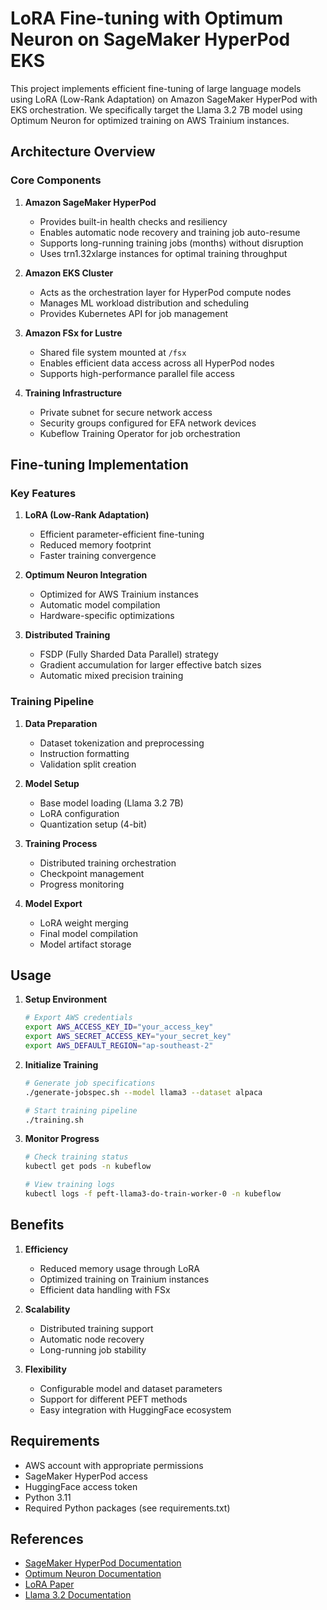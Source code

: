 # LoRA Fine-tuning with Optimum Neuron on SageMaker HyperPod EKS

This project implements efficient fine-tuning of large language models using LoRA (Low-Rank Adaptation) on Amazon SageMaker HyperPod with EKS orchestration. We specifically target the Llama 3.2 7B model using Optimum Neuron for optimized training on AWS Trainium instances.

## Architecture Overview

### Core Components

1. **Amazon SageMaker HyperPod**
   - Provides built-in health checks and resiliency
   - Enables automatic node recovery and training job auto-resume
   - Supports long-running training jobs (months) without disruption
   - Uses trn1.32xlarge instances for optimal training throughput

2. **Amazon EKS Cluster**
   - Acts as the orchestration layer for HyperPod compute nodes
   - Manages ML workload distribution and scheduling
   - Provides Kubernetes API for job management

3. **Amazon FSx for Lustre**
   - Shared file system mounted at `/fsx`
   - Enables efficient data access across all HyperPod nodes
   - Supports high-performance parallel file access

4. **Training Infrastructure**
   - Private subnet for secure network access
   - Security groups configured for EFA network devices
   - Kubeflow Training Operator for job orchestration

## Fine-tuning Implementation

### Key Features

1. **LoRA (Low-Rank Adaptation)**
   - Efficient parameter-efficient fine-tuning
   - Reduced memory footprint
   - Faster training convergence

2. **Optimum Neuron Integration**
   - Optimized for AWS Trainium instances
   - Automatic model compilation
   - Hardware-specific optimizations

3. **Distributed Training**
   - FSDP (Fully Sharded Data Parallel) strategy
   - Gradient accumulation for larger effective batch sizes
   - Automatic mixed precision training

### Training Pipeline

1. **Data Preparation**
   - Dataset tokenization and preprocessing
   - Instruction formatting
   - Validation split creation

2. **Model Setup**
   - Base model loading (Llama 3.2 7B)
   - LoRA configuration
   - Quantization setup (4-bit)

3. **Training Process**
   - Distributed training orchestration
   - Checkpoint management
   - Progress monitoring

4. **Model Export**
   - LoRA weight merging
   - Final model compilation
   - Model artifact storage

## Usage

1. **Setup Environment**
   ```bash
   # Export AWS credentials
   export AWS_ACCESS_KEY_ID="your_access_key"
   export AWS_SECRET_ACCESS_KEY="your_secret_key"
   export AWS_DEFAULT_REGION="ap-southeast-2"
   ```

2. **Initialize Training**
   ```bash
   # Generate job specifications
   ./generate-jobspec.sh --model llama3 --dataset alpaca

   # Start training pipeline
   ./training.sh
   ```

3. **Monitor Progress**
   ```bash
   # Check training status
   kubectl get pods -n kubeflow

   # View training logs
   kubectl logs -f peft-llama3-do-train-worker-0 -n kubeflow
   ```

## Benefits

1. **Efficiency**
   - Reduced memory usage through LoRA
   - Optimized training on Trainium instances
   - Efficient data handling with FSx

2. **Scalability**
   - Distributed training support
   - Automatic node recovery
   - Long-running job stability

3. **Flexibility**
   - Configurable model and dataset parameters
   - Support for different PEFT methods
   - Easy integration with HuggingFace ecosystem

## Requirements

- AWS account with appropriate permissions
- SageMaker HyperPod access
- HuggingFace access token
- Python 3.11
- Required Python packages (see requirements.txt)

## References

- [SageMaker HyperPod Documentation](https://docs.aws.amazon.com/sagemaker/latest/dg/hyperpod.html)
- [Optimum Neuron Documentation](https://huggingface.co/docs/optimum-neuron/index)
- [LoRA Paper](https://arxiv.org/abs/2106.09685)
- [Llama 3.2 Documentation](https://huggingface.co/meta-llama/Meta-Llama-3.2-7B) 